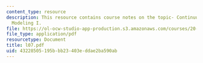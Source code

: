 ```yaml
---
content_type: resource
description: This resource contains course notes on the topic- Continuum Electrostatic
  Modeling I.
file: https://ol-ocw-studio-app-production.s3.amazonaws.com/courses/20-482j-foundations-of-algorithms-and-computational-techniques-in-systems-biology-spring-2006/43228505195bbb23403eddae2ba590ab_l07.pdf
file_type: application/pdf
resourcetype: Document
title: l07.pdf
uid: 43228505-195b-bb23-403e-ddae2ba590ab
---
```

